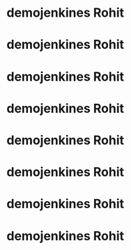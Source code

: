 # demojenkines Rohit
# demojenkines Rohit
# demojenkines Rohit
# demojenkines Rohit
# demojenkines Rohit
# demojenkines Rohit
# demojenkines Rohit
# demojenkines Rohit
